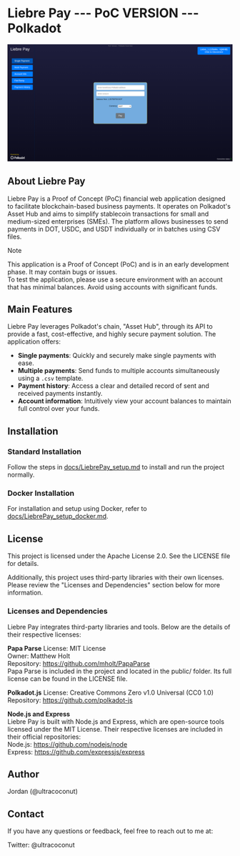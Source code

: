# Liebre Pay --- PoC VERSION --- Polkadot

![LiebrePay screenshot](public/images/LiebrePay-screenshot1.png)

## About Liebre Pay
Liebre Pay is a Proof of Concept (PoC) financial web application designed to facilitate blockchain-based business payments. It operates on Polkadot's Asset Hub and aims to simplify stablecoin transactions for small and medium-sized enterprises (SMEs). The platform allows businesses to send payments in DOT, USDC, and USDT individually or in batches using CSV files.
>[!NOTE] 
> This application is a Proof of Concept (PoC) and is in an early development phase. It may contain bugs or issues.  
> To test the application, please use a secure environment with an account that has minimal balances. Avoid using accounts with significant funds.

## Main Features
Liebre Pay leverages Polkadot's chain, "Asset Hub", through its API to provide a fast, cost-effective, and highly secure payment solution. The application offers:

- **Single payments**: Quickly and securely make single payments with ease.
- **Multiple payments**: Send funds to multiple accounts simultaneously using a `.csv` template.
- **Payment history**: Access a clear and detailed record of sent and received payments instantly.
- **Account information**: Intuitively view your account balances to maintain full control over your funds.

## Installation

### Standard Installation
Follow the steps in [docs/LiebrePay_setup.md](docs/LiebrePay_setup.md) to install and run the project normally.

### Docker Installation
For installation and setup using Docker, refer to [docs/LiebrePay_setup_docker.md](docs/LiebrePay_setup_docker.md).

## License
This project is licensed under the Apache License 2.0. See the LICENSE file for details.

Additionally, this project uses third-party libraries with their own licenses. Please review the "Licenses and Dependencies" section below for more information.

### Licenses and Dependencies
Liebre Pay integrates third-party libraries and tools. Below are the details of their respective licenses:

**Papa Parse** 
License: MIT License  
Owner: Matthew Holt  
Repository: https://github.com/mholt/PapaParse  
Papa Parse is included in the project and located in the public/ folder. Its full license can be found in the LICENSE file.

**Polkadot.js**
License: Creative Commons Zero v1.0 Universal (CC0 1.0)  
Repository: https://github.com/polkadot-js  

**Node.js and Express**  
Liebre Pay is built with Node.js and Express, which are open-source tools licensed under the MIT License. Their respective licenses are included in their official repositories:  
Node.js: https://github.com/nodejs/node  
Express: https://github.com/expressjs/express

## Author
Jordan (@ultracoconut)   

## Contact
If you have any questions or feedback, feel free to reach out to me at:

Twitter: @ultracoconut
